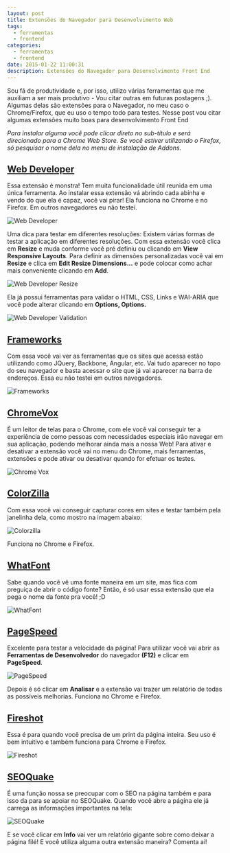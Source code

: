 ```yaml
---
layout: post
title: Extensões do Navegador para Desenvolvimento Web
tags:
  - ferramentas
  - frontend
categories:
  - ferramentas
  - frontend
date: 2015-01-22 11:00:31
description: Extensões do Navegador para Desenvolvimento Front End
---
```


Sou fã de produtividade e, por isso, utilizo várias ferramentas que me auxiliam a ser mais produtivo - Vou citar outras em futuras postagens ;). Algumas delas são extensões para o Navegador, no meu caso o Chrome/Firefox, que eu uso o tempo todo para testes. Nesse post vou citar algumas extensões muito boas para desenvolvimento Front End<!--more-->

*Para instalar alguma você pode clicar direto no sub-título e será direcionado para a Chrome Web Store. Se você estiver utilizando o Firefox, só pesquisar o nome dela no menu de instalação de Addons.*

## [Web Developer](https://chrome.google.com/webstore/detail/web-developer/bfbameneiokkgbdmiekhjnmfkcnldhhm "Web Developer")
Essa extensão é monstra! Tem muita funcionalidade útil reunida em uma única ferramenta. Ao instalar essa extensão vá abrindo cada abinha e vendo do que ela é capaz, você vai pirar! Ela funciona no Chrome e no Firefox. Em outros navegadores eu não testei.

![Web Developer]({{site.url}}/images/posts/web-developer.gif)

Uma dica para testar em diferentes resoluções:
Existem várias formas de testar a aplicação em diferentes resoluções. Com essa extensão você clica em **Resize** e muda conforme você pré definiu ou clicando em **View Responsive Layouts**. Para definir as dimensões personalizadas você vai em **Resize** e clica em **Edit Resize Dimensions...** e pode colocar como achar mais conveniente clicando em **Add**.

![Web Developer Resize]({{site.url}}/images/posts/web-developer-resize.gif)

Ela já possui ferramentas para validar o HTML, CSS, Links e WAI-ARIA que você pode alterar clicando em **Options, Options.**

![Web Developer Validation]({{site.url}}/images/posts/web-developer-validations.gif)

## [Frameworks](https://chrome.google.com/webstore/detail/frameworks/jgghnecdoiloelcogfmgjgcacadpaejf "Frameworks")

Com essa você vai ver as ferramentas que os sites que acessa estão utilizando como JQuery, Backbone, Angular, etc. Vai tudo aparecer no topo do seu navegador e basta acessar o site que já vai aparecer na barra de endereços.
Essa eu não testei em outros navegadores.

![Frameworks]({{site.url}}/images/posts/frameworks-extension.gif)


## [ChromeVox](https://chrome.google.com/webstore/detail/chromevox/kgejglhpjiefppelpmljglcjbhoiplfn "Chrome Vox")

É um leitor de telas para o Chrome, com ele você vai conseguir ter a experiência de como pessoas com necessidades especiais irão navegar em sua aplicação, podendo melhorar ainda mais a nossa Web!
Para ativar e desativar a extensão você vai no menu do Chrome, mais ferramentas, extensões e pode ativar ou desativar quando for efetuar os testes.

![Chrome Vox]({{site.url}}/images/posts/active-chrome-vox.gif)

## [ColorZilla](https://chrome.google.com/webstore/detail/colorzilla/bhlhnicpbhignbdhedgjhgdocnmhomnp "ColorZilla")

Com essa você vai conseguir capturar cores em sites e testar também pela janelinha dela, como mostro na imagem abaixo:

![Colorzilla]({{site.url}}/images/posts/colorzilla.gif)

Funciona no Chrome e Firefox.

## [WhatFont](https://chrome.google.com/webstore/detail/whatfont/jabopobgcpjmedljpbcaablpmlmfcogm "WhatFont")

Sabe quando você vê uma fonte maneira em um site, mas fica com preguiça de abrir o código fonte? Então, é só usar essa extensão que ela pega o nome da fonte pra você! ;D

![WhatFont]({{site.url}}/images/posts/what-font.gif)

## [PageSpeed](https://chrome.google.com/webstore/detail/pagespeed-insights-by-goo/gplegfbjlmmehdoakndmohflojccocli "PageSpeed")

Excelente para testar a velocidade da página!
Para utilizar você vai abrir as **Ferramentas de Desenvolvedor** do navegador **(F12)** e clicar em **PageSpeed**.

![PageSpeed]({{site.url}}/images/posts/page-speed.gif)

Depois é só clicar em **Analisar** e a extensão vai trazer um relatório de todas as possíveis melhorias.
Funciona no Chrome e Firefox.

## [Fireshot](https://chrome.google.com/webstore/detail/capture-webpage-screensho/mcbpblocgmgfnpjjppndjkmgjaogfceg "Fireshot")

Essa é para quando você precisa de um print da página inteira. Seu uso é bem intuitivo e também funciona para Chrome e Firefox.

![Fireshot]({{site.url}}/images/posts/fireshot.gif)

## [SEOQuake](https://chrome.google.com/webstore/detail/seoquake/akdgnmcogleenhbclghghlkkdndkjdjc "SEOQuake")

É uma função nossa se preocupar com o SEO na página também e para isso da para se apoiar no SEOQuake. Quando você abre a página ele já carrega as informações importantes na tela:

![SEOQuake]({{site.url}}/images/posts/seo-quake.gif)

E se você clicar em **Info** vai ver um relatório gigante sobre como deixar a página filé!
E você utiliza alguma outra extensão maneira? Comenta ai!
